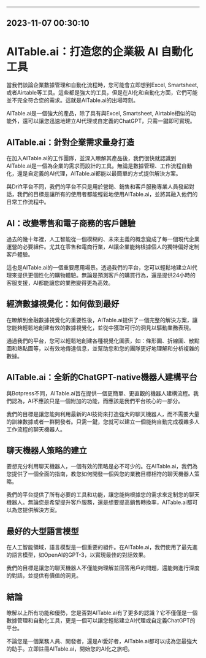 

---------------------------------------------
2023-11-07 00:30:10
---------------------------------------------

# AITable.ai：打造您的企業級 AI 自動化工具

當我們談論企業數據管理和自動化流程時，您可能會立即想到Excel, Smartsheet, 或者Airtable等工具。這些都是強大的工具，但是在AI化和自動化方面，它們可能並不完全符合您的需求。這就是AITable.ai的出場時刻。

AITable.ai是一個強大的產品，除了具有與Excel, Smartsheet, Airtable相似的功能外，還可以讓您迅速地建立AI代理或自定義的ChatGPT，只需一鍵即可實現。

## AITable.ai：針對企業需求量身打造

在加入AITable.ai的工作團隊，並深入瞭解其產品後，我們很快就認識到AITable.ai是一個為企業的需求而設計的工具。無論是數據管理、工作流程自動化，還是自定義的AI代理，AITable.ai都能以最簡單的方式提供解決方案。

與Drift平台不同，我們的平台不只是用於營銷、銷售和客戶服務專業人員發起對話，我們的目標是讓所有的使用者都能輕鬆地使用AITable.ai，並將其融入他們的日常工作流程中。

## AI：改變零售和電子商務的客戶體驗

過去的幾十年裡，人工智能從一個模糊的、未來主義的概念變成了每一個現代企業運營的必要組件。尤其在零售和電商行業，AI讓企業能夠根據個人的獨特偏好定制客戶體驗。

這也是AITable.ai的一個重要應用場景。透過我們的平台，您可以輕鬆地建立AI代理來提供更個性化的購物體驗。無論是預測客戶的購買行為，還是提供24小時的客服支援，AI都能讓您的業務變得更為高效。

## 經濟數據視覺化：如何做到最好

在瞭解到金融數據視覺化的重要性後，AITable.ai提供了一個完整的解決方案，讓您能夠輕鬆地創建有效的數據視覺化，並從中獲取可行的洞見以驅動業務表現。

通過我們的平台，您可以輕鬆地創建各種視覺化圖表，如：條形圖、折線圖、散點圖和熱點圖等，以有效地傳達信息，並幫助您和您的團隊更好地理解和分析複雜的數據。

## AITable.ai：全新的ChatGPT-native機器人建構平台

與Botpress不同，AITable.ai旨在提供一個更簡單、更直觀的機器人建構流程。我們認為，AI不應該只是一個附加的功能，而應該是我們平台核心的一部分。

我們的目標是讓您能夠利用最新的AI技術來打造強大的聊天機器人，而不需要大量的訓練數據或者一群開發者。只需一鍵，您就可以建立一個能夠自動完成複雜多人工作流程的聊天機器人。

## 聊天機器人策略的建立

要想充分利用聊天機器人，一個有效的策略是必不可少的。在AITable.ai，我們為您提供了一個全面的指南，教您如何開發一個與您的業務目標相符的聊天機器人策略。

我們的平台提供了所有必要的工具和功能，讓您能夠根據您的需求來定制您的聊天機器人。無論您是希望提升客戶服務，還是想要提高銷售轉換率，AITable.ai都可以為您提供解決方案。

## 最好的大型語言模型

在人工智能領域，語言模型是一個重要的組件。在AITable.ai，我們使用了最先進的語言模型，如OpenAI的GPT-3，以實現最佳的對話效果。

我們的目標是讓您的聊天機器人不僅能夠理解並回答用戶的問題，還能夠進行深度的對話，並提供有價值的洞見。

## 結論

瞭解以上所有功能和優勢，您是否對AITable.ai有了更多的認識？它不僅僅是一個數據管理和自動化工具，更是一個可以讓您輕鬆建立AI代理或自定義ChatGPT的平台。

不論您是一個業務人員、開發者，還是AI愛好者，AITable.ai都可以成為您最強大的助手。立即註冊AITable.ai，開始您的AI化之旅吧。

